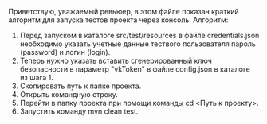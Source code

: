 Приветствую, уважаемый ревьюер, в этом файле показан краткий алгоритм для запуска тестов проекта через консоль.
Алгоритм:
1. Перед запуском в каталоге src/test/resources в файле credentials.json необходимо указать учетные данные тествого 
пользователя пароль (password) и логин (login).
2. Теперь нужно указать вставить сгенерированный ключ безопасности в параметр "vkToken" в файле config.json в каталоге 
из шага 1.
3. Скопировать путь к папке проекта.
4. Открыть командную строку.
5. Перейти в папку проекта при помощи команды cd <Путь к проекту>.
6. Запустить команду mvn clean test.